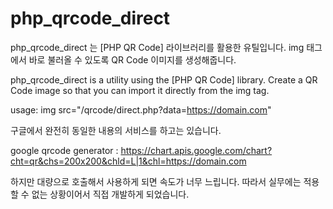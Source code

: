 # php_qrcode_direct

php_qrcode_direct 는 [PHP QR Code] 라이브러리를 활용한 유틸입니다.
img 태그에서 바로 불러올 수 있도록 QR Code 이미지를 생성해줍니다. 

php_qrcode_direct is a utility using the [PHP QR Code] library.
Create a QR Code image so that you can import it directly from the img tag.


usage:
img src="/qrcode/direct.php?data=https://domain.com"



구글에서 완전히 동일한 내용의 서비스를 하고는 있습니다.

google qrcode generator : https://chart.apis.google.com/chart?cht=qr&chs=200x200&chld=L|1&chl=https://domain.com


하지만 대량으로 호출해서 사용하게 되면 속도가 너무 느립니다.
따라서 실무에는 적용할 수 없는 상황이어서 직접 개발하게 되었습니다.

